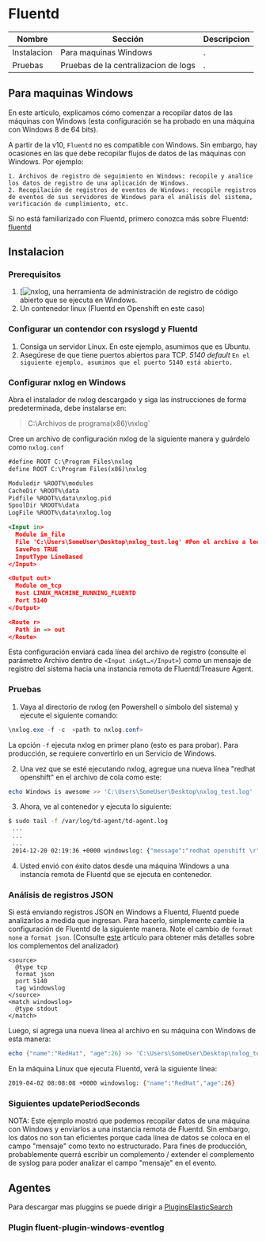 # Fluentd

Nombre     | Sección | Descripcion
---------|-------------|--------------------
Instalacion | Para maquinas Windows | . |
Pruebas | Pruebas de la centralizacion de logs | . |

## Para maquinas Windows

En este artículo, explicamos cómo comenzar a recopilar datos de las máquinas con Windows (esta configuración se ha probado en una máquina con Windows 8 de 64 bits).

A partir de la v10, `Fluentd` no es compatible con Windows. Sin embargo, hay ocasiones en las que debe recopilar flujos de datos de las máquinas con Windows. Por ejemplo:

    1. Archivos de registro de seguimiento en Windows: recopile y analice los datos de registro de una aplicación de Windows.
    2. Recopilación de registros de eventos de Windows: recopile registros de eventos de sus servidores de Windows para el análisis del sistema, verificación de cumplimiento, etc.

Si no está familiarizado con Fluentd, primero conozca más sobre Fluentd: [fluentd](https://docs.fluentd.org/articles/architecture)

## Instalacion

### Prerequisitos

1. [![nxlog](http://nxlog.org/), una herramienta de administración de registro de código abierto que se ejecuta en Windows.
2. Un contenedor linux (Fluentd en Openshift en este caso)

### Configurar un contendor  con rsyslogd y Fluentd

1. Consiga un servidor Linux. En este ejemplo, asumimos que es Ubuntu.
2. Asegúrese de que tiene puertos abiertos para TCP. *5140 default*
  `En el siguiente ejemplo, asumimos que el puerto 5140 está abierto.`

### Configurar nxlog en Windows

Abra el instalador de nxlog descargado y siga las instrucciones de forma predeterminada, debe instalarse en:

>C:\Archivos de programa(x86)\nxlog`

Cree un archivo de configuración nxlog de la siguiente manera y guárdelo como `nxlog.conf`

```xml
#define ROOT C:\Program Files\nxlog
define ROOT C:\Program Files(x86)\nxlog

Moduledir %ROOT%\modules
CacheDir %ROOT%\data
Pidfile %ROOT%\data\nxlog.pid
SpoolDir %ROOT%\data
LogFile %ROOT%\data\nxlog.log

<Input in>
  Module im_file
  File 'C:\Users\SomeUser\Desktop\nxlog_test.log' #Pon el archivo a leer aquí..
  SavePos TRUE
  InputType LineBased
</Input>

<Output out>
  Module om_tcp
  Host LINUX_MACHINE_RUNNING_FLUENTD
  Port 5140
</Output>

<Route r>
  Path in => out
</Route>
```

Esta configuración enviará cada línea del archivo de registro (consulte el parámetro Archivo dentro de `<Input in&gt…</Input>`) como un mensaje de registro del sistema hacia una instancia remota de Fluentd/Treasure Agent.

### Pruebas

1. Vaya al directorio de nxlog (en Powershell o símbolo del sistema) y ejecute el siguiente comando:

```powershell
\nxlog.exe -f -c  <path to nxlog.conf>
```
La opción `-f` ejecuta nxlog en primer plano (esto es para probar). Para producción, se requiere convertirlo en un Servicio de Windows.

2. Una vez que se esté ejecutando nxlog, agregue una nueva línea "redhat openshift" en el archivo de cola como este:

```powershell
echo Windows is awesome >> 'C:\Users\SomeUser\Desktop\nxlog_test.log'
```

3. Ahora, ve al contenedor y ejecuta lo siguiente:

```sh
$ sudo tail -f /var/log/td-agent/td-agent.log
 ...
 ...
 ...
 2014-12-20 02:19:36 +0000 windowslog: {"message":"redhat openshift \r"}
 ```

 4. Usted envió con éxito datos desde una máquina Windows a una instancia remota de Fluentd que se ejecuta en contenedor.

### Análisis de registros JSON

Si está enviando registros JSON en Windows a Fluentd, Fluentd puede analizarlos a medida que ingresan.
Para hacerlo, simplemente cambie la configuración de Fluentd de la siguiente manera.
Note el cambio de `format none` a `format json`. (Consulte [este](https://docs.fluentd.org/v0.12/articles/parser-plugin-overview) artículo para obtener más detalles sobre los complementos del analizador)

```config
<source>
  @type tcp
  format json
  port 5140
  tag windowslog
</source>    
<match windowslog>
  @type stdout
</match>
```

Luego, si agrega una nueva línea al archivo en su máquina con Windows de esta manera:

```powershell
echo {"name":"RedHat", "age":26} >> 'C:\Users\SomeUser\Desktop\nxlog_test.log'
```
En la máquina Linux que ejecuta Fluentd, verá la siguiente línea:

```sh
2019-04-02 08:08:08 +0000 windowslog: {"name":"RedHat","age":26}
```

### Siguientes updatePeriodSeconds

NOTA: Este ejemplo mostró que podemos recopilar datos de una máquina con Windows y enviarlos a una instancia remota de Fluentd.
Sin embargo, los datos no son tan eficientes porque cada línea de datos se coloca en el campo "mensaje" como texto no estructurado. Para fines de producción, probablemente querrá escribir un complemento / extender el complemento de syslog para poder analizar el campo "mensaje" en el evento.

## Agentes

Para descargar mas pluggins se puede dirigir a [PluginsElasticSearch](https://www.fluentd.org/plugins/all)

### Plugin fluent-plugin-windows-eventlog
